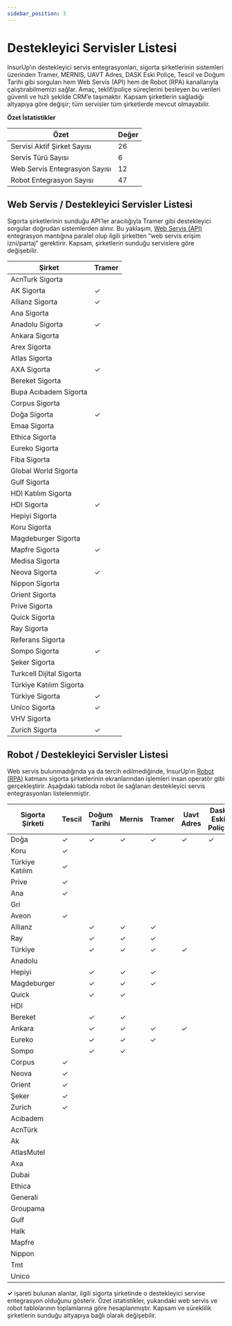 ```yaml
---
sidebar_position: 3
---
```


# Destekleyici Servisler Listesi

InsurUp’ın destekleyici servis entegrasyonları, sigorta şirketlerinin sistemleri üzerinden Tramer, MERNIS, UAVT Adres, DASK Eski Poliçe, Tescil ve Doğum Tarihi gibi sorguları hem Web Servis (API) hem de Robot (RPA) kanallarıyla çalıştırabilmemizi sağlar. Amaç, teklif/poliçe süreçlerini besleyen bu verileri güvenli ve hızlı şekilde CRM’e taşımaktır. Kapsam şirketlerin sağladığı altyapıya göre değişir; tüm servisler tüm şirketlerde mevcut olmayabilir.

**Özet İstatistikler**

| Özet | Değer |
| ---- | ----- |
| Servisi Aktif Şirket Sayısı | 26 |
| Servis Türü Sayısı | 6 |
| Web Servis Entegrasyon Sayısı | 12 |
| Robot Entegrasyon Sayısı | 47 |

## Web Servis / Destekleyici Servisler Listesi
Sigorta şirketlerinin sunduğu API’ler aracılığıyla Tramer gibi destekleyici sorgular doğrudan sistemlerden alınır. Bu yaklaşım, [Web Servis (API)](./web-servis-listesi.md) entegrasyon mantığına paralel olup ilgili şirketten “web servis erişim izni/partaj” gerektirir. Kapsam, şirketlerin sunduğu servislere göre değişebilir.

| Şirket                   | Tramer |
| ------------------------ | ------ |
| AcnTurk Sigorta          |        |
| AK Sigorta               | ✓      |
| Allianz Sigorta          | ✓      |
| Ana Sigorta              |        |
| Anadolu Sigorta          | ✓      |
| Ankara Sigorta           |        |
| Arex Sigorta             |        |
| Atlas Sigorta            |        |
| AXA Sigorta              | ✓      |
| Bereket Sigorta          |        |
| Bupa Acıbadem Sigorta    |        |
| Corpus Sigorta           |        |
| Doğa Sigorta             | ✓      |
| Emaa Sigorta             |        |
| Ethica Sigorta           |        |
| Eureko Sigorta           |        |
| Fiba Sigorta             |        |
| Global World Sigorta     |        |
| Gulf Sigorta             |        |
| HDI Katılım Sigorta      |        |
| HDI Sigorta              | ✓      |
| Hepiyi Sigorta           |        |
| Koru Sigorta             |        |
| Magdeburger Sigorta      |        |
| Mapfre Sigorta           | ✓      |
| Medisa Sigorta           |        |
| Neova Sigorta            | ✓      |
| Nippon Sigorta           |        |
| Orient Sigorta           |        |
| Prive Sigorta            |        |
| Quick Sigorta            |        |
| Ray Sigorta              |        |
| Referans Sigorta         |        |
| Sompo Sigorta            | ✓      |
| Şeker Sigorta            |        |
| Turkcell Dijital Sigorta |        |
| Türkiye Katılım Sigorta  |        |
| Türkiye Sigorta          | ✓      |
| Unico Sigorta            | ✓      |
| VHV Sigorta              |        |
| Zurich Sigorta           | ✓      |

## Robot / Destekleyici Servisler Listesi
Web servis bulunmadığında ya da tercih edilmediğinde, InsurUp’ın [Robot (RPA)](./robot-urun-listesi.md) katmanı sigorta şirketlerinin ekranlarından işlemleri insan operatör gibi gerçekleştirir. Aşağıdaki tabloda robot ile sağlanan destekleyici servis entegrasyonları listelenmiştir.

| Sigorta Şirketi | Tescil | Doğum Tarihi | Mernis | Tramer | Uavt Adres | Dask Eski Poliçe |
| --------------- | ------ | ------------ | ------ | ------ | ---------- | ---------------- |
| Doğa            | ✓      | ✓            | ✓      | ✓      | ✓          | ✓                |
| Koru            | ✓      |              |        |        |            |                  |
| Türkiye Katılım | ✓      |              |        |        |            |                  |
| Prive           | ✓      |              |        |        |            |                  |
| Ana             | ✓      |              |        |        |            |                  |
| Gri             |        |              |        |        |            |                  |
| Aveon           | ✓      |              |        |        |            |                  |
| Allianz         |        | ✓            | ✓      | ✓      |            |                  |
| Ray             |        | ✓            | ✓      | ✓      |            |                  |
| Türkiye         |        | ✓            | ✓      | ✓      | ✓          |                  |
| Anadolu         |        |              |        |        |            |                  |
| Hepiyi          |        | ✓            | ✓      | ✓      |            |                  |
| Magdeburger     |        | ✓            | ✓      | ✓      |            |                  |
| Quick           |        | ✓            | ✓      |        |            |                  |
| HDI             |        |              |        |        |            |                  |
| Bereket         |        | ✓            | ✓      |        |            |                  |
| Ankara          |        | ✓            | ✓      | ✓      | ✓          |                  |
| Eureko          |        | ✓            | ✓      | ✓      |            |                  |
| Sompo           |        | ✓            | ✓      |        |            |                  |
| Corpus          | ✓      |              |        |        |            |                  |
| Neova           | ✓      |              |        |        |            |                  |
| Orient          | ✓      |              |        |        |            |                  |
| Şeker           | ✓      |              |        |        |            |                  |
| Zurich          | ✓      |              |        |        |            |                  |
| Acıbadem        |        |              |        |        |            |                  |
| AcnTürk         |        |              |        |        |            |                  |
| Ak              |        |              |        |        |            |                  |
| AtlasMutel      |        |              |        |        |            |                  |
| Axa             |        |              |        |        |            |                  |
| Dubai           |        |              |        |        |            |                  |
| Ethica          |        |              |        |        |            |                  |
| Generali        |        |              |        |        |            |                  |
| Groupama        |        |              |        |        |            |                  |
| Gulf            |        |              |        |        |            |                  |
| Halk            |        |              |        |        |            |                  |
| Mapfre          |        |              |        |        |            |                  |
| Nippon          |        |              |        |        |            |                  |
| Tmt             |        |              |        |        |            |                  |
| Unico           |        |              |        |        |            |                  |

**✓** işareti bulunan alanlar, ilgili sigorta şirketinde o destekleyici servise entegrasyon olduğunu gösterir. Özet istatistikler, yukarıdaki web servis ve robot tablolarının toplamlarına göre hesaplanmıştır. Kapsam ve süreklilik şirketlerin sunduğu altyapıya bağlı olarak değişebilir.


